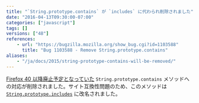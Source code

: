 ```yaml
---
title: "`String.prototype.contains` が `includes` に代わられ削除されました"
date: "2016-04-13T09:30:00-07:00"
categories: ["javascript"]
tags: []
versions: ["48"]
references:
    - url: "https://bugzilla.mozilla.org/show_bug.cgi?id=1103588"
      title: "Bug 1103588 - Remove String.prototype.contains"
aliases:
    - "/ja/docs/2015/string-prototype-contains-will-be-removed/"
---
```

[Firefox 40 以降廃止予定となっていた](https://www.fxsitecompat.com/ja/docs/2015/string-prototype-contains-has-been-renamed-to-includes/) `String.prototype.contains` メソッドへの対応が削除されました。サイト互換性問題のため、このメソッドは [`String.prototype.includes`](https://developer.mozilla.org/docs/Web/JavaScript/Reference/Global_Objects/String/includes) に改名されました。
